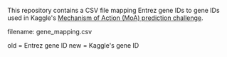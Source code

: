 
This repository contains a CSV file mapping Entrez gene IDs to gene IDs
used in Kaggle's [Mechanism of Action (MoA) prediction challenge](https://www.kaggle.com/c/lish-moa). 

filename: gene_mapping.csv 

old = Entrez gene ID
new = Kaggle's gene ID
